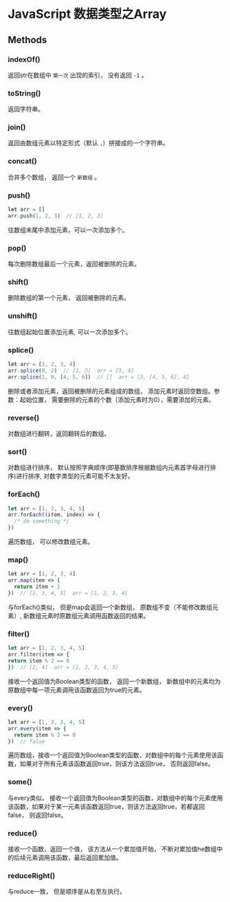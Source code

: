 # JavaScript 数据类型之Array

## Methods

### indexOf()

返回str在数组中 <code>第一次</code> 出现的索引， 没有返回 <code>-1</code> 。

### toString()

返回字符串。

### join()

返回由数组元素以特定形式（默认 <code>,</code>）拼接成的一个字符串。

### concat()

合并多个数组， 返回一个 <code>新数组</code> 。

### push()

```js
let arr = []
arr.push(1, 2, 3)  // [1, 2, 3]
```

往数组末尾中添加元素，可以一次添加多个。

### pop()

每次删除数组最后一个元素，返回被删除的元素。

### shift()

删除数组的第一个元素， 返回被删除的元素。

### unshift()

往数组起始位置添加元素, 可以一次添加多个。

### splice()

```js
let arr = [1, 2, 3, 4]
arr.splice(0, 2)  // [1, 2]  arr = [3, 4]
arr.splice(1, 0, [4, 5, 6])  // []  arr = [3, [4, 5, 6], 4]
```

删除或者添加元素，返回被删除的元素组成的数组， 添加元素时返回空数组。参数：起始位置， 需要删除的元素的个数（添加元素时为0），需要添加的元素。

### reverse()

对数组进行翻转，返回翻转后的数组。

### sort()

对数组进行排序， 默认按照字典顺序(即基数排序根据数组内元素首字母进行排序)进行排序, 对数字类型的元素可能不太友好。

### forEach()

```js
let arr = [1, 2, 3, 4, 5]
arr.forEach((item, index) => {
  /* do something */
})
```

遍历数组， 可以修改数组元素。

### map()

```js
let arr = [1, 2, 3, 4]
arr.map(item => {
  return item + 1
})  // [2, 3, 4, 5]  arr = [1, 2, 3, 4]
```

与forEach()类似， 但是map会返回一个新数组， 原数组不变（不能修改数组元素）, 新数组元素时原数组元素调用函数返回的结果。

### filter()

```js
let arr = [1, 2, 3, 4, 5]
arr.filter(item => {
return item % 2 == 0
})  // [2, 4]  arr = [1, 2, 3, 4, 5]
```

接收一个返回值为Boolean类型的函数， 返回一个新数组， 新数组中的元素均为原数组中每一项元素调用该函数返回为true的元素。

### every()

```js
let arr = [1, 2, 3, 4, 5]
arr.every(item => {
  return item % 2 == 0
})  // false
```

遍历数组，接收一个返回值为Boolean类型的函数，对数组中的每个元素使用该函数，如果对于所有元素该函数返回true，则该方法返回true， 否则返回false。

### some()

与every类似， 接收一个返回值为Boolean类型的函数，对数组中的每个元素使用该函数，如果对于某一元素该函数返回true，则该方法返回true，若都返回false， 则返回false。

### reduce()

接收一个函数，返回一个值， 该方法从一个累加值开始， 不断对累加值he数组中的后续元素调用该函数，最后返回累加值。

### reduceRight()

与reduce一致， 但是顺序是从右至左执行。